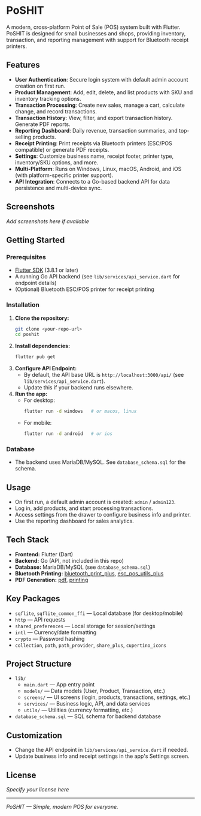 # PoSHIT

A modern, cross-platform Point of Sale (POS) system built with Flutter. PoSHIT is designed for small businesses and shops, providing inventory, transaction, and reporting management with support for Bluetooth receipt printers.

## Features

- **User Authentication**: Secure login system with default admin account creation on first run.
- **Product Management**: Add, edit, delete, and list products with SKU and inventory tracking options.
- **Transaction Processing**: Create new sales, manage a cart, calculate change, and record transactions.
- **Transaction History**: View, filter, and export transaction history. Generate PDF reports.
- **Reporting Dashboard**: Daily revenue, transaction summaries, and top-selling products.
- **Receipt Printing**: Print receipts via Bluetooth printers (ESC/POS compatible) or generate PDF receipts.
- **Settings**: Customize business name, receipt footer, printer type, inventory/SKU options, and more.
- **Multi-Platform**: Runs on Windows, Linux, macOS, Android, and iOS (with platform-specific printer support).
- **API Integration**: Connects to a Go-based backend API for data persistence and multi-device sync.

## Screenshots

_Add screenshots here if available_

## Getting Started

### Prerequisites

- [Flutter SDK](https://flutter.dev/docs/get-started/install) (3.8.1 or later)
- A running Go API backend (see `lib/services/api_service.dart` for endpoint details)
- (Optional) Bluetooth ESC/POS printer for receipt printing

### Installation

1. **Clone the repository:**
   ```sh
   git clone <your-repo-url>
   cd poshit
   ```
2. **Install dependencies:**
   ```sh
   flutter pub get
   ```
3. **Configure API Endpoint:**
   - By default, the API base URL is `http://localhost:3000/api/` (see `lib/services/api_service.dart`).
   - Update this if your backend runs elsewhere.
4. **Run the app:**
   - For desktop:
     ```sh
     flutter run -d windows   # or macos, linux
     ```
   - For mobile:
     ```sh
     flutter run -d android   # or ios
     ```

### Database

- The backend uses MariaDB/MySQL. See `database_schema.sql` for the schema.

## Usage

- On first run, a default admin account is created: `admin` / `admin123`.
- Log in, add products, and start processing transactions.
- Access settings from the drawer to configure business info and printer.
- Use the reporting dashboard for sales analytics.

## Tech Stack

- **Frontend:** Flutter (Dart)
- **Backend:** Go (API, not included in this repo)
- **Database:** MariaDB/MySQL (see `database_schema.sql`)
- **Bluetooth Printing:** [bluetooth_print_plus](https://pub.dev/packages/bluetooth_print_plus), [esc_pos_utils_plus](https://pub.dev/packages/esc_pos_utils_plus)
- **PDF Generation:** [pdf](https://pub.dev/packages/pdf), [printing](https://pub.dev/packages/printing)

## Key Packages

- `sqflite`, `sqflite_common_ffi` — Local database (for desktop/mobile)
- `http` — API requests
- `shared_preferences` — Local storage for session/settings
- `intl` — Currency/date formatting
- `crypto` — Password hashing
- `collection`, `path`, `path_provider`, `share_plus`, `cupertino_icons`

## Project Structure

- `lib/`
  - `main.dart` — App entry point
  - `models/` — Data models (User, Product, Transaction, etc.)
  - `screens/` — UI screens (login, products, transactions, settings, etc.)
  - `services/` — Business logic, API, and data services
  - `utils/` — Utilities (currency formatting, etc.)
- `database_schema.sql` — SQL schema for backend database

## Customization

- Change the API endpoint in `lib/services/api_service.dart` if needed.
- Update business info and receipt settings in the app's Settings screen.

## License

_Specify your license here_

---

_PoSHIT — Simple, modern POS for everyone._
